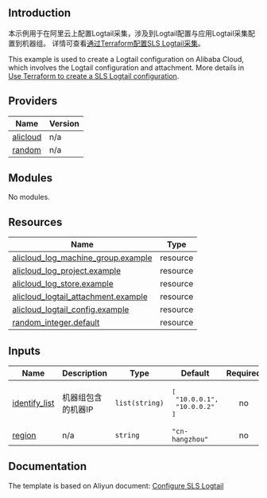 ## Introduction

<!-- DOCS_DESCRIPTION_CN -->
本示例用于在阿里云上配置Logtail采集，涉及到Logtail配置与应用Logtail采集配置到机器组。
详情可查看[通过Terraform配置SLS Logtail采集](https://help.aliyun.com/document_detail/2713316.html)。
<!-- DOCS_DESCRIPTION_CN -->

<!-- DOCS_DESCRIPTION_EN -->
This example is used to create a Logtail configuration on Alibaba Cloud, which involves the Logtail configuration and attachment.
More details in [Use Terraform to create a SLS Logtail configuration](https://help.aliyun.com/document_detail/2713316.html).
<!-- DOCS_DESCRIPTION_EN -->

<!-- BEGIN_TF_DOCS -->
## Providers

| Name | Version |
|------|---------|
| <a name="provider_alicloud"></a> [alicloud](#provider\_alicloud) | n/a |
| <a name="provider_random"></a> [random](#provider\_random) | n/a |

## Modules

No modules.

## Resources

| Name | Type |
|------|------|
| [alicloud_log_machine_group.example](https://registry.terraform.io/providers/aliyun/alicloud/latest/docs/resources/log_machine_group) | resource |
| [alicloud_log_project.example](https://registry.terraform.io/providers/aliyun/alicloud/latest/docs/resources/log_project) | resource |
| [alicloud_log_store.example](https://registry.terraform.io/providers/aliyun/alicloud/latest/docs/resources/log_store) | resource |
| [alicloud_logtail_attachment.example](https://registry.terraform.io/providers/aliyun/alicloud/latest/docs/resources/logtail_attachment) | resource |
| [alicloud_logtail_config.example](https://registry.terraform.io/providers/aliyun/alicloud/latest/docs/resources/logtail_config) | resource |
| [random_integer.default](https://registry.terraform.io/providers/hashicorp/random/latest/docs/resources/integer) | resource |

## Inputs

| Name | Description | Type | Default | Required |
|------|-------------|------|---------|:--------:|
| <a name="input_identify_list"></a> [identify\_list](#input\_identify\_list) | 机器组包含的机器IP | `list(string)` | <pre>[<br/>  "10.0.0.1",<br/>  "10.0.0.2"<br/>]</pre> | no |
| <a name="input_region"></a> [region](#input\_region) | n/a | `string` | `"cn-hangzhou"` | no |
<!-- END_TF_DOCS -->

## Documentation
<!-- docs-link --> 

The template is based on Aliyun document: [Configure SLS Logtail](https://help.aliyun.com/document_detail/2713316.html) 

<!-- docs-link --> 